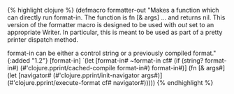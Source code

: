 {% highlight clojure %}
(defmacro formatter-out
  "Makes a function which can directly run format-in. The function is
fn [& args] ... and returns nil. This version of the formatter macro is
designed to be used with *out* set to an appropriate Writer. In particular,
this is meant to be used as part of a pretty printer dispatch method.

format-in can be either a control string or a previously compiled format."
  {:added "1.2"}
  [format-in]
  `(let [format-in# ~format-in
         cf# (if (string? format-in#) (#'clojure.pprint/cached-compile format-in#) format-in#)]
     (fn [& args#]
       (let [navigator# (#'clojure.pprint/init-navigator args#)]
         (#'clojure.pprint/execute-format cf# navigator#)))))
{% endhighlight %}
